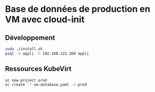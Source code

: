# Base de données de production en VM avec cloud-init

## Développement

```sh
sudo ./install.sh
psql -U appli -h 192.168.122.160 appli
```

## Ressources KubeVirt

```sh
oc new-project prod
oc create -f vm-database.yaml -n prod
```
